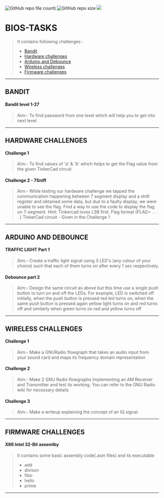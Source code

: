 ![GitHub repo file count](https://img.shields.io/github/directory-file-count/NARIKODANHRIDUL/BIOS-TASKS?color=brightgreen&label=files%20in%20main%20branch&style=plastic))   ![GitHub repo size](https://img.shields.io/github/repo-size/NARIKODANHRIDUL/BIOS-TASKS?color=G&style=plastic) ![](https://img.shields.io/badge/author-NARIKODAN%20HRIDUL-red)
# BIOS-TASKS
> It contains following challenges :
> -  [Bandit](https://github.com/NARIKODANHRIDUL/BIOS-TASKS#bandit)
> -  [Hardware challenges](https://github.com/NARIKODANHRIDUL/BIOS-TASKS#hardware-challenges)
> -  [Arduino and Debounce](https://github.com/NARIKODANHRIDUL/BIOS-TASKS#Arduino-and-Debounce)
> -  [Wireless challenges](https://github.com/NARIKODANHRIDUL/BIOS-TASKS#Wireless-challenges)
> -  [Firmware challenges](https://github.com/NARIKODANHRIDUL/BIOS-TASKS#Firmware-challenges)


***

## BANDIT
#### Bandit level 1-27
> Aim:- To find password from one level which will help you to get into next level
    
***

## HARDWARE CHALLENGES

#### Challenge 1
> Aim:- To find values of 'a' & 'b' which helps to get the Flag value from the given 
    TinkerCad circuit

#### Challenge 2 - 7Sniff
> Aim:- While testing our hardware challenge we tapped the communication happening between 7
    segment display and a shift register and obtained some data, but due to a faulty display, we
    were unable to see the flag. Find a way to use the code to display the flag on 7-segment.
    Hint: Tinkercad loves LSB first. Flag format {FLAG= . . . . } TinkerCad circuit - Given in
    the Challenge 1
***

## ARDUINO AND DEBOUNCE
#### TRAFFIC LIGHT Part 1
> Aim:-
   Create a traffic light signal using 3 LED's (any colour of your choice) such that each of them turns on after every 1 sec respectively.
   
#### Debounce part 2
> Aim:-
    Design the same circuit as above but this time use a single push button to turn on and off the LEDs. For example, LED is switched off initially, when the push button is pressed red led turns on, when the same push button is pressed again yellow light turns on and red turns off and similarly when green turns on red and yellow turns off

***

## WIRELESS CHALLENGES
#### Challenge 1
> Aim:- 
Make a GNURadio flowgraph that takes an audio input from your sound card and maps its frequency domain representation

#### Challenge 2
> Aim:- 
Make 2 GNU Radio flowgraphs implementing an AM Receiver and Transmitter and test its working. You can refer to the GNU Radio wiki for necessary details

#### Challenge 3
> Aim:-
Make a writeup explaining the concept of an IQ signal.

***

## FIRMWARE CHALLENGES
#### X86 Intel 32-Bit assemlby
> It contains some basic assembly code(.asm files) and its executable
> - add
> - divison
> - fibo
> - hello
> - prime

***
